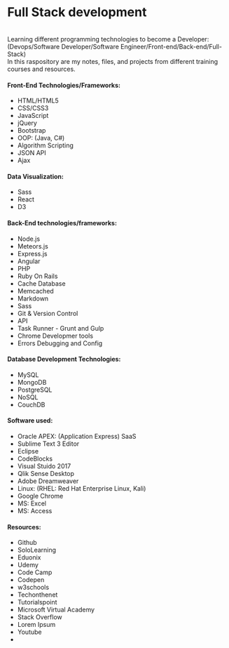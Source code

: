 <h1>Full Stack development</h1>
<p><br>Learning different programming technologies to become a Developer: (Devops/Software Developer/Software Engineer/Front-end/Back-end/Full-Stack) 
<br>In this raspository are my notes, files, and projects from different training courses and resources.</p>

<h4>Front-End Technologies/Frameworks:</h4>
<ul><li>HTML/HTML5</li>
<li>CSS/CSS3</li>
<li>JavaScript</li>
<li>jQuery</li>
<li>Bootstrap</li>
<li>OOP: (Java, C#)</li>
<li>Algorithm Scripting</li>
<li>JSON API</li>
<li>Ajax</li>
</ul>
 
<h4>Data Visualization:</h4>
<ul><li>Sass</li>
<li>React</li>
<li>D3</li></ul>
 
<h4>Back-End technologies/frameworks:</h4>
<ul><li>Node.js</li>
<li>Meteors.js</li>
<li>Express.js</li>
<li>Angular</li>
<li>PHP</li>
<li>Ruby On Rails</li>
<li>Cache Database</li>
<li>Memcached</li>
<li>Markdown</li>
<li>Sass</li>
<li>Git & Version Control</li>
<li>API</li>
<li>Task Runner - Grunt and Gulp</li>
<li>Chrome Developmer tools</li>
<li>Errors Debugging and Config</li></ul>
  
<h4>Database Development Technologies:</h4>
<ul><li>MySQL</li>
<li>MongoDB</li>
<li>PostgreSQL</li>
<li>NoSQL</li>
<li>CouchDB</li></ul>
  
<h4>Software used:</h4>
<ul><li>Oracle APEX: (Application Express) SaaS</li>
<li>Sublime Text 3 Editor</li>
<li>Eclipse</li>
<li>CodeBlocks</li>
<li>Visual Stuido 2017</li>
<li>Qlik Sense Desktop</li>
<li>Adobe Dreamweaver</li>
<li>Linux: (RHEL: Red Hat Enterprise Linux, Kali)</li>
<li>Google Chrome</li>
<li>MS: Excel</li>
<li>MS: Access</li>
</ul>
  
<h4>Resources:</h4>
<ul><li>Github</li>
<li>SoloLearning</li>
<li>Eduonix</li>
<li>Udemy</li>
<li>Code Camp</li>
<li>Codepen</li>
<li>w3schools</li>
<li>Techonthenet</li>
<li>Tutorialspoint</li>
<li>Microsoft Virtual Academy</li>
<li>Stack Overflow</li>
<li>Lorem Ipsum</li>
<li>Youtube<li>
</ul>
